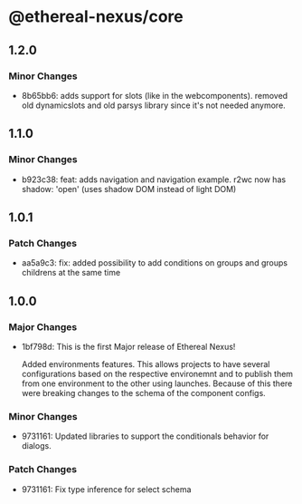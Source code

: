 # @ethereal-nexus/core

## 1.2.0

### Minor Changes

- 8b65bb6: adds support for slots (like in the webcomponents). removed old dynamicslots and old parsys library since it's not needed anymore.

## 1.1.0

### Minor Changes

- b923c38: feat: adds navigation and navigation example. r2wc now has shadow: 'open' (uses shadow DOM instead of light DOM)

## 1.0.1

### Patch Changes

- aa5a9c3: fix: added possibility to add conditions on groups and groups childrens at the same time

## 1.0.0

### Major Changes

- 1bf798d: This is the first Major release of Ethereal Nexus!

  Added environments features. This allows projects to have several configurations based on the respective environemnt and to publish them from one environment to the other using launches.
  Because of this there were breaking changes to the schema of the component configs.

### Minor Changes

- 9731161: Updated libraries to support the conditionals behavior for dialogs.

### Patch Changes

- 9731161: Fix type inference for select schema
